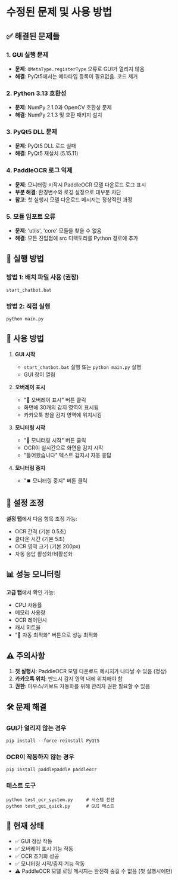 # 수정된 문제 및 사용 방법

## ✅ 해결된 문제들

### 1. GUI 실행 문제
- **문제**: `QMetaType.registerType` 오류로 GUI가 열리지 않음
- **해결**: PyQt5에서는 메타타입 등록이 필요없음. 코드 제거

### 2. Python 3.13 호환성
- **문제**: NumPy 2.1.0과 OpenCV 호환성 문제
- **해결**: NumPy 2.1.3 및 호환 패키지 설치

### 3. PyQt5 DLL 문제  
- **문제**: PyQt5 DLL 로드 실패
- **해결**: PyQt5 재설치 (5.15.11)

### 4. PaddleOCR 로그 억제
- **문제**: 모니터링 시작시 PaddleOCR 모델 다운로드 로그 표시
- **부분 해결**: 환경변수와 로깅 설정으로 대부분 차단
- **참고**: 첫 실행시 모델 다운로드 메시지는 정상적인 과정

### 5. 모듈 임포트 오류
- **문제**: 'utils', 'core' 모듈을 찾을 수 없음
- **해결**: 모든 진입점에 src 디렉토리를 Python 경로에 추가

## 🚀 실행 방법

### 방법 1: 배치 파일 사용 (권장)
```batch
start_chatbot.bat
```

### 방법 2: 직접 실행
```batch
python main.py
```

## 📌 사용 방법

1. **GUI 시작**
   - `start_chatbot.bat` 실행 또는 `python main.py` 실행
   - GUI 창이 열림

2. **오버레이 표시**
   - "📐 오버레이 표시" 버튼 클릭
   - 화면에 30개의 감지 영역이 표시됨
   - 카카오톡 창을 감지 영역에 위치시킴

3. **모니터링 시작**
   - "🚀 모니터링 시작" 버튼 클릭
   - OCR이 실시간으로 화면을 감지 시작
   - "들어왔습니다" 텍스트 감지시 자동 응답

4. **모니터링 중지**
   - "⏹️ 모니터링 중지" 버튼 클릭

## 🔧 설정 조정

**설정 탭**에서 다음 항목 조정 가능:
- OCR 간격 (기본 0.5초)
- 쿨다운 시간 (기본 5초)
- OCR 영역 크기 (기본 200px)
- 자동 응답 활성화/비활성화

## 📊 성능 모니터링

**고급 탭**에서 확인 가능:
- CPU 사용률
- 메모리 사용량
- OCR 레이턴시
- 캐시 히트율
- "🚀 자동 최적화" 버튼으로 성능 최적화

## ⚠️ 주의사항

1. **첫 실행시**: PaddleOCR 모델 다운로드 메시지가 나타날 수 있음 (정상)
2. **카카오톡 위치**: 반드시 감지 영역 내에 위치해야 함
3. **권한**: 마우스/키보드 자동화를 위해 관리자 권한 필요할 수 있음

## 🛠️ 문제 해결

### GUI가 열리지 않는 경우
```batch
pip install --force-reinstall PyQt5
```

### OCR이 작동하지 않는 경우
```batch
pip install paddlepaddle paddleocr
```

### 테스트 도구
```batch
python test_ocr_system.py     # 시스템 진단
python test_gui_quick.py      # GUI 테스트
```

## 📝 현재 상태

- ✅ GUI 정상 작동
- ✅ 오버레이 표시 기능 작동
- ✅ OCR 초기화 성공
- ✅ 모니터링 시작/중지 기능 작동
- ⚠️ PaddleOCR 모델 로딩 메시지는 완전히 숨길 수 없음 (첫 실행시에만)